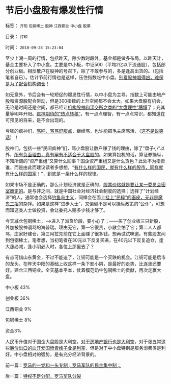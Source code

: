 # 节后小盘股有爆发性行情

标签： `开阳` `包钢稀土` `股神` `江西铜业` `中小盘` `股票` 

目录： `打印`

时间： `2010-09-28 15:23:04`

至少上溯一周的行情，包括昨天，除少数时段外，基金都是做多布局。以昨天计，基金主要补入了中小盘。主要是中小板，中证500（平均2亿以下流通股），包括部分创业板。相反散户在股神的号召下，除了不敢参与的，多是逢高出货的。（包括笔者自已）。估计节前行情也是这样，压住指数吃中小盘。[别看股神唱得凶，难保是为了配合机构调仓](../../../2010/9/27/黄光裕“家天下”；股市有风险，股神莫炒股.md)！

如无意外，节后会有一轮短促的爆发性行情，以中小盘为主导，指数上可能由地产股和资源股配合带动，但是300指数的上升空间都不会太大。如果大盘股有机会，无论是时间还是空间，都已经让[机构股神和深交所之类的“大盘理性”糟塌](../../../2008/4/9/机构投资蓝筹泡沫股，是讲政治.md)了；充其量等明年开阳。[疯神期待的“热点转移”](../../../2010/9/8/为什么疯神们祈祷的暴跌和热点切换没有出现？.md)，有一点点理智，有一点点常识，都知道在可预见的将来，是不会出现的。

亏钱的疯神们，[骂吧，骂骂舒服点](../../../2010/7/1/股评家骂散户，骂市场经济，骂创业板，骂买卖自愿.md)，继续骂，也许能把毛主席骂活，（[这不是说笑话](../../../2010/1/27/回顾通往奴役的历史之路.md)）！

股神们，包括一些“民间疯神”们，骂小盘股让散户赚了钱的理由，除了“盘子小”以外，[所有负面理由，真有罕有不适合于大盘股的](../../../2010/1/19/妄图操纵市场而不得的“理性投资”股评家.md)。如果算投机的话，算证券操纵，不知所谓的“资产重组”又算什么回事？国企资产重组又是什么货色？此处不为指责谁，而是由此而建议读者多想想，“[有什么样的国民，就有什么样的股市，同样就有什么样的国家](../../../2010/8/31/股民想赚钱就不能做“贪民”.md)！”，到底是一条什么样的规律。

如果市场不是正确的，那么计划经济就是正确的，[股票价格就是要让某一委员会密室商定的](../../../2010/9/14/股票市场价格陪审团！.md)。是与非之间，就是中国社会对经济社会制度的选择；选择了“计划经济”的人，通常也会选择[钓鱼岛主义](http://cid-36d976e82bb7123d.spaces.live.com/blog/cns!36D976E82BB7123D!1822.entry)，同样会在面上[挂上“民粹”的画皮，无非是魔鬼三招](../../../2010/9/21/讲民主首先不要“闹民粹”.md)的杂拌。如果是这样“进步人士”，又偏偏不是可以操纵政策的“公仆”，可想而知这类人士做投资，会让委托人赔多少钱才够了。

今天减仓包钢稀土，——>进入了派货阶段，要小心了；——买了创业板三只新股，外加被股神谩骂的海普瑞。理由无它，第一它很贵，小散会怕了它；第二人人都骂，庄家好建仓，第三阿拉先前在它上面赚了很多钱，想再试试味道。有些股友问到包钢稀土，笔者想，当初笔者在30元以下反复买进，在40元以下反复追仓，逢大涨必减，逢小阴必入时，各位上那里去了？

有点可惜山东黄金，不过不能追了，江铜可能是一个买跌的机会。江铜可能是后市的龙头。在昨天中阳的基础上收这样一条下影小阴，是最好的走势，比连涨还要好。建仓江西铜业。全天基本平本，仗着模范奶牛包钢稀土的贡献，再次走赢大盘。

中小板 43%

创业板 36%

江西铜业 9%

包钢稀土 8%

资金3%

人民币升值对于国企大盘股是大利空，[对于房地产银行也是大利](../../../2008/4/8/战略性回避银行地产股.md)空，对于张五常这些[廉价出口的血汗爱国愤青婊子业是利空](../../../2007/8/27/中国社会利益大动脉出血.md)，但是对于中小盘特别是服务消费类是利好。中小盘相对的强势，是有充分经济背景的。



前一篇：[罗马的一党和一头专制；罗马军队的民主集中制；](../../../2010/9/27/罗马的一党和一头专制；罗马军队的民主集中制；.md)

后一篇：[特权不足分配，罗马军队分裂](../../../2010/9/28/特权不足分配，罗马军队分裂.md)